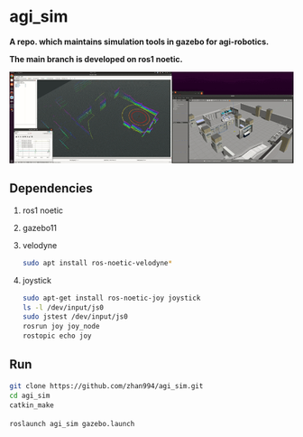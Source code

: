 # agi_sim
**A repo. which maintains simulation tools in gazebo for agi-robotics.**

**The main branch is  developed on ros1 noetic.**

![](imgs/gazebo_rviz.gif)

## Dependencies

1. ros1 noetic

2. gazebo11

3. velodyne

   ```bash
   sudo apt install ros-noetic-velodyne*
   ```

4. joystick

   ```bash
   sudo apt-get install ros-noetic-joy joystick
   ls -l /dev/input/js0
   sudo jstest /dev/input/js0
   rosrun joy joy_node
   rostopic echo joy
   ```

## Run

```bash
git clone https://github.com/zhan994/agi_sim.git
cd agi_sim
catkin_make

roslaunch agi_sim gazebo.launch
```

